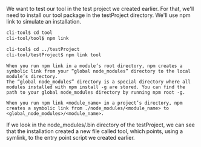 We want to test our tool in the test project we created earlier. For that, we'll need to install our tool package in the testProject directory. We'll use npm link to simulate an installation.

```bash
cli-tool$ cd tool
cli-tool/tool$ npm link

cli-tool$ cd ../testProject
cli-tool/testProject$ npm link tool
```

    When you run npm link in a module’s root directory, npm creates a symbolic link from your “global node_modules” directory to the local module’s directory.
    The “global node_modules” directory is a special directory where all modules installed with npm install -g are stored. You can find the path to your global node_modules directory by running npm root -g.

    When you run npm link <module_name> in a project’s directory, npm creates a symbolic link from ./node_modules/<module_name> to <global_node_modules>/<module_name>.

If we look in the node_modules/.bin directory of the testProject, we can see that the installation created a new file called tool, which points, using a symlink, to the entry point script we created earlier.